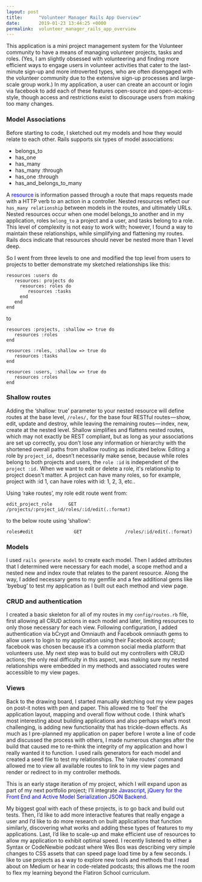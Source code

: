 ```yaml
---
layout: post
title:      "Volunteer Manager Rails App Overview"
date:       2019-01-23 13:44:25 +0000
permalink:  volunteer_manager_rails_app_overview
---
```



This application is a mini project management system for the Volunteer community to have a means of managing volunteer projects, tasks and roles. (Yes, I am slightly obsessed with volunteering and finding more efficient ways to engage users in volunteer activities that cater to the last-minute sign-up and more introverted types, who are often disengaged with the volunteer community due to the extensive sign-up processes and large-scale group work.) In my application, a user can create an account or login via facebook to add each of these features open-source and open-access-style, though access and restrictions exist to discourage users from making too many changes.  

### Model Associations

Before starting to code, I sketched out my models and how they would relate to each other. Rails supports six types of model associations: 
* belongs_to
* has_one
* has_many
* has_many :through
* has_one :through
* has_and_belongs_to_many

A <span style="color:blue">resource</span> is information passed through a route that maps requests made with a HTTP verb to an action in a controller. Nested resources reflect our ```has_many relationship``` between models in the routes, and ultimately URLs. Nested resources occur when one model belongs_to another and in my application, roles ```belong_to``` a project and a user, and tasks belong to a role. This level of complexity is not easy to work with; however, I found a way to maintain these relationships, while simplifying and flattening my routes. Rails docs indicate that resources should never be nested more than 1 level deep. 

So I went from three levels to one and modified the top level from users to projects to better demonstrate my sketched relationships like this:

```
resources :users do
   resources: projects do
     resources: roles do
        resources :tasks 
     end
   end
end
```
to
```
resources :projects, :shallow => true do
   resources :roles
end

resources :roles, :shallow => true do
   resources :tasks
end

resources :users, :shallow => true do
   resources :roles
end
```
### Shallow routes
Adding the ‘shallow: true’ parameter to your nested resource will define routes at the base level, ```/roles/,``` for the base four RESTful routes — show, edit, update and destroy, while leaving the remaining routes — index, new, create at the nested level. Shallow simplifies and flattens nested routes, which may not exactly be REST compliant, but as long as your associations are set up correctly, you don’t lose any information or hierarchy with the shortened overall paths from shallow routing as indicated below. Editing a role by ```project_id,``` doesn’t necessarily make sense, because while roles belong to both projects and users, the ```role :id``` is independent of the ```project :id.``` When we want to edit or delete a role, it's relationship to project doesn't matter. A project can have many roles, so for example, project with :id 1, can have roles with id: 1, 2, 3, etc..

Using ‘rake routes’, my role edit route went from:
```
edit_project_role 	   GET               /projects/:project_id/roles/:id/edit(.:format)
```
to the below route using ‘shallow’:

```
roles#edit		         GET	            /roles/:id/edit(.:format)
```

### Models 
I used ```rails generate model``` to create each model. Then I added attributes that I determined were necessary for each model, a scope method and a nested new and index route that relates to the parent resource. Along the way, I added necessary gems to my gemfile and a few additional gems like ‘byebug’ to test my application as I built out each method and view page. 

### CRUD and authentication
I created a basic skeleton for all of my routes in my ```config/routes.rb``` file, first allowing all CRUD actions in each model and later, limiting resources to only those necessary for each view. Following configuration, I added authentication via bCrypt and Omniauth and Facebook omniauth gems to allow users to login to my application using their Facebook account; facebook was chosen because it’s a common social media platform that volunteers use. My next step was to build out my controllers with CRUD actions; the only real difficulty in this aspect, was making sure my nested relationships were embedded in my methods and associated routes were accessible to my view pages.

### Views
Back to the drawing board, I started manually sketching out my view pages on post-it notes with pen and paper. This allowed me to ‘feel’ the application layout, mapping and overall flow without code. I think what’s most interesting about building applications and also perhaps what’s most challenging, is adding new functionality that has trickle-down effects. As much as I pre-planned my application on paper before I wrote a line of code and discussed the process with others, I made numerous changes after the build that caused me to re-think the integrity of my application and how I really wanted it to function. I used rails generators for each model and created a seed file to test my relationships. The ‘rake routes’ command allowed me to view all available routes to link to in my view pages and render or redirect to in my controller methods. 

This is an early stage iteration of my project, which I will expand upon as part of my next portfolio project; I’ll integrate <span style="color:blue">Javascript, jQuery for the Front End and Active Model Serialization JSON Backend.</span>  

My biggest goal with each of these projects, is to go back and build out tests. Then, I’d like to add more interactive features that really engage a user and I’d like to do more research on built applications that function similarly, discovering what works and adding these types of features to my applications. Last, I’d like to scale-up and make efficient use of resources to allow my application to exhibit optimal speed. I recently listened to either a Syntax or CodeNewbie podcast where Wes Bos was describing very simple changes to CSS assets that can speed page load time by a few seconds. I like to use projects as a way to explore new tools and methods that I read about on Medium or hear in code-related podcasts; this allows me the room to flex my learning beyond the Flatiron School curriculum.

